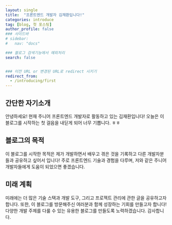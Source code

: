 ```yaml
---
layout: single
title:  "프론트엔드 개발자 김재환입니다!"
categories: introduce
tag: [blog, 첫 포스팅]
author_profile: false
### 사이드바 
# sidebar:
#   nav: "docs"

### 블로그 검색기능에서 예외처리
search: false


### 이전 URL or 변경된 URL로 redirect 시키기
redirect_from:
  - /introducing/first
---
```


## 간단한 자기소개

안녕하세요! 현재 주니어 프론트엔드 개발자로 활동하고 있는 김재환입니다!
오늘은 이 블로그를 시작하는 첫 걸음을 내딛게 되어 너무 기쁩니다. ㅎㅎ

## 블로그의 목적

이 블로그를 시작한 목적은 제가 개발하면서 배우고 겪은 것을 기록하고 다른 개발자분들과 공유하고 싶어서 입니다!
주로 프론트엔드 기술과 경험을 다루며, 저와 같은 주니어 개발자들에게 도움이 되었으면 좋겠습니다.

## 미래 계획

미래에는 더 많은 기술 스택과 개발 도구, 그리고 프로젝트 관리에 관한 글을 공유하고자 합니다.
또한, 이 블로그를 방문해주신 여러분과 함께 성장하는 기회를 만들고자 합니다!
다양한 개발 주제를 다룰 수 있는 유용한 블로그를 만들도록 노력하겠습니다. 감사합니다.